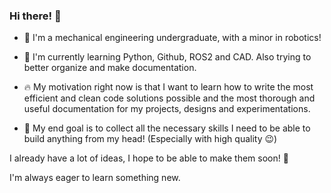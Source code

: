 ### Hi there! 👋
- 🤖 I'm a mechanical engineering undergraduate, with a minor in robotics!
- 📖 I'm currently learning Python, Github, ROS2 and CAD. Also trying to better organize and make documentation.
- 🔥 My motivation right now is that I want to learn how to write the most efficient and clean code solutions possible and the most thorough and useful documentation for my projects, designs and experimentations. 

- 🚀 My end goal is to collect all the necessary skills I need to be able to build anything from my head! (Especially with high quality 😉)

I already have a lot of ideas, I hope to be able to make them soon! 🌠

I'm always eager to learn something new.


